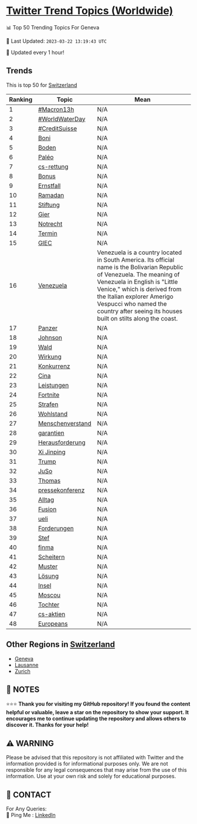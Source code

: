 [Twitter Trend Topics (Worldwide)](https://github.com/ErcinDedeoglu/Twitter-Trend-Topics)
==========


📊 Top 50 Trending Topics For Geneva

📆 Last Updated: `2023-03-22 13:19:43 UTC`

🔧 Updated every 1 hour!


## Trends

This is top 50 for [Switzerland](</Switzerland>)

| Ranking | Topic | Mean |
| ------- | ------------ | ------------ |
| 1 | [#Macron13h](http://twitter.com/search?q=%23Macron13h) | N/A |
| 2 | [#WorldWaterDay](http://twitter.com/search?q=%23WorldWaterDay) | N/A |
| 3 | [#CreditSuisse](http://twitter.com/search?q=%23CreditSuisse) | N/A |
| 4 | [Boni](http://twitter.com/search?q=Boni) | N/A |
| 5 | [Boden](http://twitter.com/search?q=Boden) | N/A |
| 6 | [Paléo](http://twitter.com/search?q=Pal%c3%a9o) | N/A |
| 7 | [cs-rettung](http://twitter.com/search?q=cs-rettung) | N/A |
| 8 | [Bonus](http://twitter.com/search?q=Bonus) | N/A |
| 9 | [Ernstfall](http://twitter.com/search?q=Ernstfall) | N/A |
| 10 | [Ramadan](http://twitter.com/search?q=Ramadan) | N/A |
| 11 | [Stiftung](http://twitter.com/search?q=Stiftung) | N/A |
| 12 | [Gier](http://twitter.com/search?q=Gier) | N/A |
| 13 | [Notrecht](http://twitter.com/search?q=Notrecht) | N/A |
| 14 | [Termin](http://twitter.com/search?q=Termin) | N/A |
| 15 | [GIEC](http://twitter.com/search?q=GIEC) | N/A |
| 16 | [Venezuela](http://twitter.com/search?q=Venezuela) | Venezuela is a country located in South America. Its official name is the Bolivarian Republic of Venezuela. The meaning of Venezuela in English is "Little Venice," which is derived from the Italian explorer Amerigo Vespucci who named the country after seeing its houses built on stilts along the coast. |
| 17 | [Panzer](http://twitter.com/search?q=Panzer) | N/A |
| 18 | [Johnson](http://twitter.com/search?q=Johnson) | N/A |
| 19 | [Wald](http://twitter.com/search?q=Wald) | N/A |
| 20 | [Wirkung](http://twitter.com/search?q=Wirkung) | N/A |
| 21 | [Konkurrenz](http://twitter.com/search?q=Konkurrenz) | N/A |
| 22 | [Cina](http://twitter.com/search?q=Cina) | N/A |
| 23 | [Leistungen](http://twitter.com/search?q=Leistungen) | N/A |
| 24 | [Fortnite](http://twitter.com/search?q=Fortnite) | N/A |
| 25 | [Strafen](http://twitter.com/search?q=Strafen) | N/A |
| 26 | [Wohlstand](http://twitter.com/search?q=Wohlstand) | N/A |
| 27 | [Menschenverstand](http://twitter.com/search?q=Menschenverstand) | N/A |
| 28 | [garantien](http://twitter.com/search?q=garantien) | N/A |
| 29 | [Herausforderung](http://twitter.com/search?q=Herausforderung) | N/A |
| 30 | [Xi Jinping](http://twitter.com/search?q=Xi+Jinping) | N/A |
| 31 | [Trump](http://twitter.com/search?q=Trump) | N/A |
| 32 | [JuSo](http://twitter.com/search?q=JuSo) | N/A |
| 33 | [Thomas](http://twitter.com/search?q=Thomas) | N/A |
| 34 | [pressekonferenz](http://twitter.com/search?q=pressekonferenz) | N/A |
| 35 | [Alltag](http://twitter.com/search?q=Alltag) | N/A |
| 36 | [Fusion](http://twitter.com/search?q=Fusion) | N/A |
| 37 | [ueli](http://twitter.com/search?q=ueli) | N/A |
| 38 | [Forderungen](http://twitter.com/search?q=Forderungen) | N/A |
| 39 | [Stef](http://twitter.com/search?q=Stef) | N/A |
| 40 | [finma](http://twitter.com/search?q=finma) | N/A |
| 41 | [Scheitern](http://twitter.com/search?q=Scheitern) | N/A |
| 42 | [Muster](http://twitter.com/search?q=Muster) | N/A |
| 43 | [Lösung](http://twitter.com/search?q=L%c3%b6sung) | N/A |
| 44 | [Insel](http://twitter.com/search?q=Insel) | N/A |
| 45 | [Moscou](http://twitter.com/search?q=Moscou) | N/A |
| 46 | [Tochter](http://twitter.com/search?q=Tochter) | N/A |
| 47 | [cs-aktien](http://twitter.com/search?q=cs-aktien) | N/A |
| 48 | [Europeans](http://twitter.com/search?q=Europeans) | N/A |



## Other Regions in [Switzerland](</Switzerland>)

* [Geneva](</Switzerland/Geneva.md>)
* [Lausanne](</Switzerland/Lausanne.md>)
* [Zurich](</Switzerland/Zurich.md>)



## 📝 NOTES

⭐⭐⭐ **Thank you for visiting my GitHub repository! If you found the content helpful or valuable, leave a star on the repository to show your support. It encourages me to continue updating the repository and allows others to discover it. Thanks for your help!**


## ⚠️ WARNING

Please be advised that this repository is not affiliated with Twitter and the information provided is for informational purposes only. We are not responsible for any legal consequences that may arise from the use of this information. Use at your own risk and solely for educational purposes.


## 📨 CONTACT

 For Any Queries:  
            🏓 Ping Me : [LinkedIn](https://www.linkedin.com/in/ercindedeoglu/)

